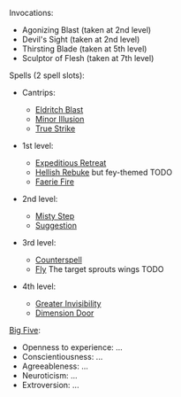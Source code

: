 Invocations:
  - Agonizing Blast (taken at 2nd level)
  - Devil's Sight (taken at 2nd level)
  - Thirsting Blade (taken at 5th level)
  - Sculptor of Flesh (taken at 7th level)

Spells (2 spell slots):
  - Cantrips:
    - [Eldritch Blast](https://5thsrd.org/spellcasting/spells/eldritch_blast/)
    - [Minor Illusion](https://5thsrd.org/spellcasting/spells/minor_illusion/)
    - [True Strike](https://5thsrd.org/spellcasting/spells/true_strike/)
  
  - 1st level:
    - [Expeditious Retreat](https://5thsrd.org/spellcasting/spells/expeditious_retreat/)
    - [Hellish Rebuke](https://5thsrd.org/spellcasting/spells/hellish_rebuke/) but fey-themed TODO
    - [Faerie Fire](https://5thsrd.org/spellcasting/spells/faerie_fire/)
  
  - 2nd level:
    - [Misty Step](https://5thsrd.org/spellcasting/spells/misty_step/)
    - [Suggestion](https://5thsrd.org/spellcasting/spells/suggestion/)
  
  - 3rd level:
    - [Counterspell](https://5thsrd.org/spellcasting/spells/counterspell/)
    - [Fly](https://5thsrd.org/spellcasting/spells/fly/) The target sprouts wings TODO
  
  - 4th level:
    - [Greater Invisibility](https://5thsrd.org/spellcasting/spells/greater_invisibility/)
    - [Dimension Door](https://5thsrd.org/spellcasting/spells/dimension_door/)



[Big Five](https://en.wikipedia.org/wiki/Big_Five_personality_traits):

  - Openness to experience: ...
  - Conscientiousness: ...
  - Agreeableness: ...
  - Neuroticism: ...
  - Extroversion: ...
